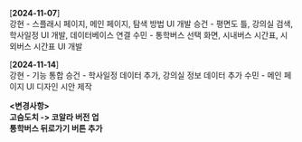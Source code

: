 [**2024-11-07**] <br/>
강현 - 스플래시 페이지, 메인 페이지, 탐색 방법 UI 개발
승건 - 평면도 틀, 강의실 검색, 학사일정 UI 개발, 데이터베이스 연결
수민 - 통학버스 선택 화면, 시내버스 시간표, 시외버스 시간표 UI 개발

[**2024-11-14**] <br/>
강현 - 기능 통합
승건 - 학사일정 데이터 추가, 강의실 정보 데이터 추가
수민 - 메인 페이지 UI 디자인 시안 제작

**<변경사항>**<br/>
**고슴도치 -> 코알라 버전 업**<br/>
**통학버스 뒤로가기 버튼 추가**<br/>
